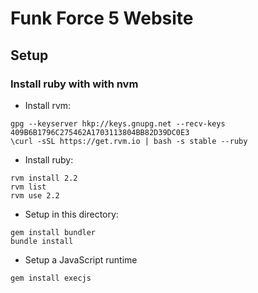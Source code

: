 # Funk Force 5 Website
## Setup
### Install ruby with with nvm

* Install rvm:

```
gpg --keyserver hkp://keys.gnupg.net --recv-keys 409B6B1796C275462A1703113804BB82D39DC0E3
\curl -sSL https://get.rvm.io | bash -s stable --ruby
```

* Install ruby:

```
rvm install 2.2
rvm list
rvm use 2.2
```

* Setup in this directory:

```
gem install bundler
bundle install 
```

* Setup a JavaScript runtime

```
gem install execjs
```
